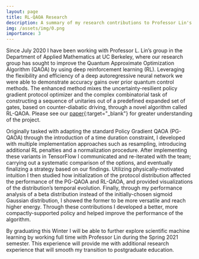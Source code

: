 ```yaml
---
layout: page
title: RL-QAOA Research
description: A summary of my research contributions to Professor Lin's group.
img: /assets/img/0.png
importance: 3
---
```


Since July 2020 I have been working with Professor L. Lin’s group in the Department of Applied Mathematics at UC Berkeley, where our research group has sought to improve the Quantum Approximate Optimization Algorithm (QAOA) by using deep reinforcement learning (RL). Leveraging the flexibility and efficiency of a deep autoregressive neural network we were able to demonstrate accuracy gains over prior quantum control methods. The enhanced method mixes the uncertainty-resilient policy gradient protocol optimizer and the complex combinatorial task of constructing a sequence of unitaries out of a predefined expanded set of gates, based on counter-diabatic driving, through a novel algorithm called RL-QAOA. Please see our [paper](http://127.0.0.1:4000/al-folio/assets/pdf/2012.06701.pdf){:target="\_blank"} for greater understanding of the project.

Originally tasked with adapting the standard Policy Gradient QAOA (PG-QAOA) through the introduction of a time duration constraint, I developed with multiple implementation approaches such as resampling, introducing additional RL penalties and a normalization procedure. After implementing these variants in TensorFlow I communicated and re-iterated with the team; carrying out a systematic comparison of the options, and eventually finalizing a strategy based on our findings. Utilizing physically-motivated intuition I then studied how initialization of the protocol distribution affected the performance of the PG-QAOA and RL-QAOA, and  provided visualizations of the distribution’s temporal evolution. Finally, through my performance analysis of a beta distribution instead of the initially-chosen sigmoid Gaussian distribution, I showed the former to be more versatile and reach higher energy. Through these contributions I developed a better, more compactly-supported policy and helped improve the performance of the algorithm.

By graduating this Winter I will be able to further explore scientific machine learning by working full time with Professor Lin during the Spring 2021 semester. This experience will provide me with additional research experience that will smooth my transition to postgraduate education.
